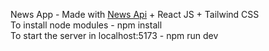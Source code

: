 News App - Made with <a href="https://newsapi.org/">News Api</a> + React JS + Tailwind CSS <br/>
To install node modules - npm install <br/>
To start the server in localhost:5173 - npm run dev

